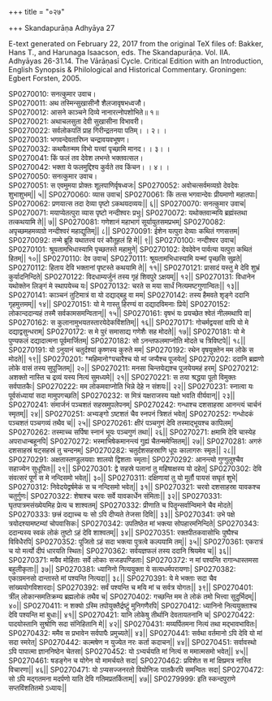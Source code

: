 +++
title = "०२७"

+++
Skandapurāṇa Adhyāya 27

E-text generated on February 22, 2017 from the original TeX files of: Bakker, Hans T., and Harunaga Isaacson, eds. The Skandapurāṇa. Vol. IIA. Adhyāyas 26-31.14. The Vārāṇasī Cycle. Critical Edition with an Introduction, English Synopsis & Philological and Historical Commentary. Groningen: Egbert Forsten, 2005.

SP0270010: सनत्कुमार उवाच।  
SP0270011: अथ तस्मिन्सुखासीनौ शैलजावृषभध्वजौ।  
SP0270012: आसने काञ्चने दिव्ये नानारत्नोपशोभिते॥ १॥  
SP0270021: अथाचलसुता देवी सुखासीना विभावरी।  
SP0270022: सर्वलोकपतिं प्राह गिरीन्द्रतनया पतिम्।  ।   २।  ।  
SP0270031: भगवन्देवतारिघ्न चन्द्रावयवभूषण।  
SP0270032: कथयैतन्मम विभो यत्त्वां पृच्छामि मानद।  ।   ३।  ।  
SP0270041: किं फलं तव देवेश लभन्ते भक्तवत्सल।  
SP0270042: भक्ता ये फलमुद्दिश्य कुर्वते तव किंचन।  ।   ४।  ।  
SP0270050: सनत्कुमार उवाच।  
SP0270051: स एवमुमया प्रोक्तः शूलपाणिर्वृषध्वजः|
SP0270052: अवोचत्सर्वमव्यग्रो देवदेवः शुभाशुभम्|| ५||
SP0270060: व्यास उवाच|
SP0270061: किं तत्स भगवान्देवः प्रीयमाणो महातपाः|
SP0270062: प्रणयात्स तदा देव्या पृष्टो ऽकथयदव्ययः|| ६||
SP0270070: सनत्कुमार उवाच|
SP0270071: मयाप्येतत्पुरा व्यास पृष्टो नन्दीश्वरः प्रभुः|
SP0270072: यथोक्तवान्मयि ब्रह्मंस्तथा तत्कथयामि ते|| ७||
SP0270081: गणेशानं महाभागं सूर्यायुतसमप्रभम्|
SP0270082: अपृच्छमहमव्यग्रो नन्दीश्वरं महाद्युतिम्|| ८||
SP0270091: ईशेन यत्पुरा देव्याः कथितं गणसत्तम|
SP0270092: तन्मे ब्रूहि यथातत्त्वं परं कौतूहलं हि मे|| ९||
SP0270100: नन्दीश्वर उवाच|
SP0270101: श्रूयतामभिधास्यामि पृच्छतस्ते महामुने|
SP0270102: देवदेवेन पार्वत्या यत्पुरा कथितं हितम्|| १०||
SP0270110: देव उवाच|
SP0270111: श्रूयतामभिधास्यामि यन्मां पृच्छसि सुव्रते|
SP0270112: हिताय देवि भक्तानां पृष्टस्ते कथयामि ते|| ११||
SP0270121: प्रासादं यस्तु मे देवि शुभ्रं कुर्यादनिन्दिते|
SP0270122: विदधाम्यर्जुनं तस्य गृहं शिवपुरे ऽक्षयम्|| १२||
SP0270131: विधानेन यथोक्तेन लिङ्गं मे स्थापयेच्च यः|
SP0270132: चरते स मया सार्धं नित्यमष्टगुणान्वितः|| १३||
SP0270141: काञ्चनं तुटिमात्रं वा यो दद्याद्बहु वा मम|
SP0270142: तस्य हैमवते शृङ्गे ददानि गृहमुत्तमम्|| १४||
SP0270151: यो मे गास्तु हिरण्यं वा दद्यादविमनाः प्रिये|
SP0270152: लोकान्ददान्यहं तस्मै सर्वकामसमन्वितान्|| १५||
SP0270161: वृषभं यः प्रयच्छेत श्वेतं नीलमथापि वा|
SP0270162: स कुलानामुभयतस्तारयेदेकविंशतिम्|| १६||
SP0270171: गोचर्मद्वयसां वापि यो मे दद्याद्वसुन्धराम्|
SP0270172: स मे पुरं समासाद्य गणेशैः सह मोदते|| १७||
SP0270181: यो मे पुण्यफलं दद्यादात्मना पूर्वमार्जितम्|
SP0270182: सो ऽनन्तफलमाप्नोति मोदते च त्रिविष्टपे|| १८||
SP0270191: यो ऽनुयानं चतुर्दश्यां कृष्णस्य कुरुते मम|
SP0270192: रथेन वृषयुक्तेन मम लोके स मोदते|| १९||
SP0270201: †महिमानो†पचारैश्च यो मां जप्यैश्च पूजयेत्| 
SP0270202: ददानि ब्रह्मणो लोके वासं तस्य सुपूजितम्|| २०||
SP0270211: मनसा चिन्तयेद्यश्च पूजयेयमहं हरम्|
SP0270212: अशक्तो नास्ति च द्रव्यं यस्य नित्यं सुमध्यमे|| २१||
SP0270221: स तया श्रद्धया पूतो विमुक्तः सर्वपातकैः|
SP0270222: मम लोकमवाप्नोति भिन्ने देहे न संशयः|| २२||
SP0270231: स्नात्वा यः पूर्वसंध्यायां सदा मामुपगच्छति|
SP0270232: स मित्रं यक्षराजस्य यक्षो भवति वीर्यवान्|| २३||
SP0270241: संमार्जनं पञ्चशतं सहस्रमुपलेपनम्|
SP0270242: गन्धाश्च दशसाहस्रा आनन्त्यं चार्चनं स्मृतम्|| २४||
SP0270251: अभ्यङ्गो ऽष्टशतं चैव स्नपनं त्रिशतं भवेत्|
SP0270252: गन्धोदकं पञ्चशतं पञ्चगव्यं तथैव च|| २५||
SP0270261: क्षीरं पञ्चगुणं देवि तस्माद्भूयश्च कापिलम्|
SP0270262: तस्माच्च सर्पिषा स्नानं भूयः पञ्चगुणं तथा|| २६||
SP0270271: क्षमामि देवि चास्येह अपराधान्बहूनपि|
SP0270272: भस्माभिषेकमानन्त्यं गुह्यं चैतन्ममेप्सितम्|| २७||
SP0270281: अगरुं दशसाहस्रं षट्सहस्रं तु चन्दनम्|
SP0270282: चतुर्दशसहस्राणि धूपः कालागरुः स्मृतः|| २८||
SP0270291: अक्षतास्तण्डुलयवाः शालयो द्विशताः स्मृताः|
SP0270292: आनन्त्यो गुग्गुलुश्चैव सहाज्येन सुधूपितः|| २९||
SP0270301: द्वे सहस्रे पलानां तु महिषाक्षस्य यो दहेत्|
SP0270302: देवि संवत्सरं पूर्णं स मे नन्दिसमो भवेत्|| ३०||
SP0270311: दक्षिणायां तु यो मूर्तौ पायसं सघृतं शुभे|
SP0270312: निवेदयेद्वर्षमेकं स च नन्दिसमो भवेत्|| ३१||
SP0270321: चरवो दशसाहस्रा यावकश्च चतुर्गुणः|
SP0270322: शेषाश्च चरवः सर्वे यावकार्धेन संमिताः|| ३२||
SP0270331: घृतपात्रमसंख्येयमिह प्रेत्य च शाश्वतम्|
SP0270332: प्रीणाति च पितॄन्सर्वान्विमाने चैव मोदते|
SP0270333: छत्त्रं दद्याच्च यः सो ऽपि दीप्यते तेजसा दिवि|| ३३||
SP0270341: उभे पक्षे त्रयोदश्यामष्टम्यां चोपवासिकः|
SP0270342: उपतिष्ठेत मां भक्त्या सोपहारमनिन्दिते|
SP0270343: ददान्यस्य स्वकं लोकं तुष्टो ऽहं देवि शाश्वतम्|| ३४||
SP0270351: रक्तपीतकवासोभिः पुष्पैश्च विविधैरपि|
SP0270352: पूजितो ऽहं सदा भक्त्या पुत्रत्वे कल्पयामि तम्|| ३५||
SP0270361: एकरात्रं च यो मर्त्यो दीपं धारयति स्थितः|
SP0270362: सर्वयज्ञफलं तस्य ददानि श्रियमेव च|| ३६||
SP0270371: मयैव मोहिताः सर्वे लोकाः सजडपण्डिताः|
SP0270372: न मां पश्यन्ति रागान्धास्तमसा बहुलीकृताः|| ३७||
SP0270381: ध्यानिनो नित्ययुक्ता ये सत्यधर्मपरायणाः|
SP0270382: एकाग्रमनसो दान्तास्ते मां पश्यन्ति नित्यदा|| ३८||
SP0270391: ये मे भक्ताः सदा चैव सांख्ययोगविशारदाः|
SP0270392: सर्वं पश्यन्ति च मयि मां च सर्वत्र योगतः|| ३९||
SP0270401: त्रींल् लोकान्समतिक्रम्य ब्रह्मलोकं तथैव च|
SP0270402: गच्छन्ति मम ते लोकं तमो भित्त्वा सुदुर्भिदम्|| ४०||
SP0270411: न शक्यो ऽस्मि तपोयुक्तैर्द्रष्टुं मुनिगणैरपि|
SP0270412: ध्यानिनो नित्ययुक्ताश्च देवि पश्यन्ति मां बुधाः|| ४१||
SP0270421: यानि लोकेषु तीर्थानि देवतायतनानि च|
SP0270422: पादयोस्तानि सुश्रोणि सदा संनिहितानि मे|| ४२||
SP0270431: मय्यर्पितमना नित्यं तथा मद्भावभावितः|
SP0270432: ममैव स प्रभावेन सर्वपापैः प्रमुच्यते|| ४३||
SP0270441: सर्वथा वर्तमानो ऽपि देवि यो मां सदा स्मरेत्|
SP0270442: कल्मषेण न युज्येत नरः कर्ता कदाचन|| ४४||
SP0270451: सर्वावस्थो ऽपि पापात्मा ज्ञाननिष्ठेन चेतसा|
SP0270452: यो ऽभ्यर्चयति मां नित्यं स ममात्मसमो भवेत्|| ४५||
SP0270461: षडङ्गेन च योगेन यो मामर्चयते सदा|
SP0270462: प्रविशेत स मां क्षिप्रमत्र नास्ति विचारणा|| ४६||
SP0270471: यो ऽप्यसज्जनरतो वियोनिजः पातकैरपि समन्वितः सदा|
SP0270472: सो ऽपि मद्गतमना मदर्पणो याति देवि गतिमप्रतर्किताम्|| ४७||
SP0279999: इति स्कन्दपुराणे सप्तविंशतितमो ऽध्यायः||
